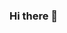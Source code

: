 ### Hi there 👋

<!--
**Khalidmiya/Khalidmiya** is a ✨ _special_ ✨ repository because its `README.md` (this file) appears on your GitHub profile.

Here are some ideas to get you started:

- 🔭 I’m currently working on GitHub 
- 🌱 I’m currently learning it
- 👯 I’m looking to collaborate on YouTube 
- 🤔 I’m looking for help with everything 
- 💬 Ask me about ...
- 📫 How to reach me: ...
- 😄 Pronouns: ...
- ⚡ Fun fact: ...
-->
